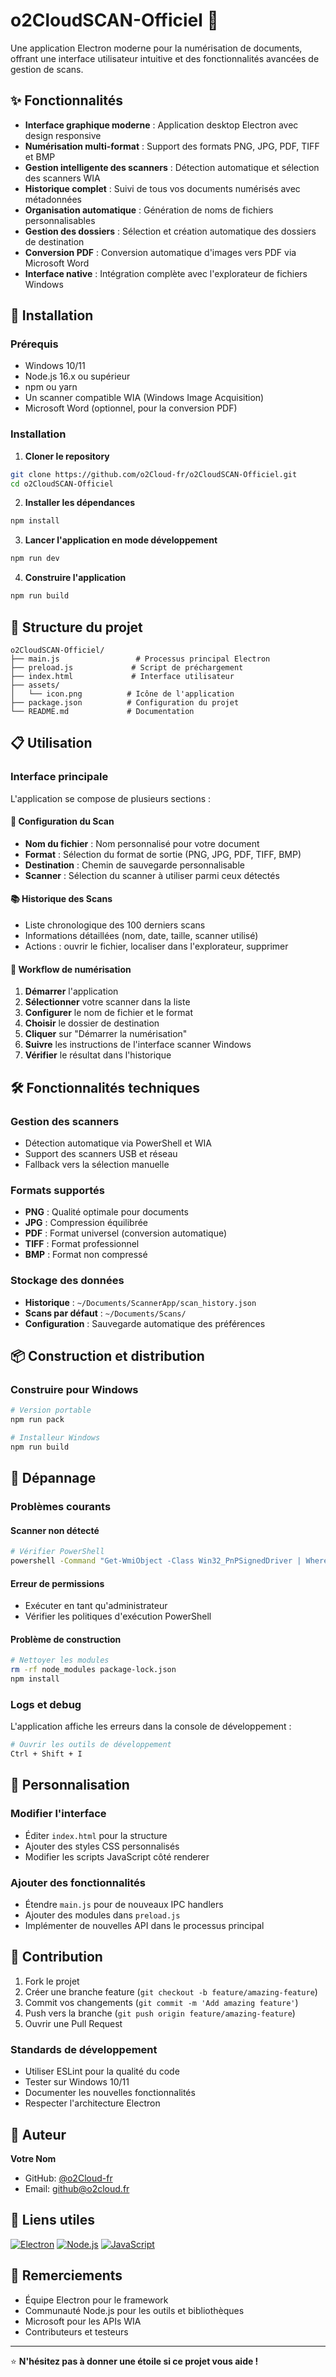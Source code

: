 # o2CloudSCAN-Officiel 📄

Une application Electron moderne pour la numérisation de documents, offrant une interface utilisateur intuitive et des fonctionnalités avancées de gestion de scans.

## ✨ Fonctionnalités

- **Interface graphique moderne** : Application desktop Electron avec design responsive
- **Numérisation multi-format** : Support des formats PNG, JPG, PDF, TIFF et BMP
- **Gestion intelligente des scanners** : Détection automatique et sélection des scanners WIA
- **Historique complet** : Suivi de tous vos documents numérisés avec métadonnées
- **Organisation automatique** : Génération de noms de fichiers personnalisables
- **Gestion des dossiers** : Sélection et création automatique des dossiers de destination
- **Conversion PDF** : Conversion automatique d'images vers PDF via Microsoft Word
- **Interface native** : Intégration complète avec l'explorateur de fichiers Windows

## 🚀 Installation

### Prérequis
- Windows 10/11
- Node.js 16.x ou supérieur
- npm ou yarn
- Un scanner compatible WIA (Windows Image Acquisition)
- Microsoft Word (optionnel, pour la conversion PDF)

### Installation

1. **Cloner le repository**
```bash
git clone https://github.com/o2Cloud-fr/o2CloudSCAN-Officiel.git
cd o2CloudSCAN-Officiel
```

2. **Installer les dépendances**
```bash
npm install
```

3. **Lancer l'application en mode développement**
```bash
npm run dev
```

4. **Construire l'application**
```bash
npm run build
```

## 📁 Structure du projet

```
o2CloudSCAN-Officiel/
├── main.js                 # Processus principal Electron
├── preload.js             # Script de préchargement
├── index.html             # Interface utilisateur
├── assets/
│   └── icon.png          # Icône de l'application
├── package.json          # Configuration du projet
└── README.md             # Documentation
```

## 📋 Utilisation

### Interface principale

L'application se compose de plusieurs sections :

#### 🔧 Configuration du Scan
- **Nom du fichier** : Nom personnalisé pour votre document
- **Format** : Sélection du format de sortie (PNG, JPG, PDF, TIFF, BMP)
- **Destination** : Chemin de sauvegarde personnalisable
- **Scanner** : Sélection du scanner à utiliser parmi ceux détectés

#### 📚 Historique des Scans
- Liste chronologique des 100 derniers scans
- Informations détaillées (nom, date, taille, scanner utilisé)
- Actions : ouvrir le fichier, localiser dans l'explorateur, supprimer

#### 🎯 Workflow de numérisation

1. **Démarrer** l'application
2. **Sélectionner** votre scanner dans la liste
3. **Configurer** le nom de fichier et le format
4. **Choisir** le dossier de destination
5. **Cliquer** sur "Démarrer la numérisation"
6. **Suivre** les instructions de l'interface scanner Windows
7. **Vérifier** le résultat dans l'historique

## 🛠️ Fonctionnalités techniques

### Gestion des scanners
- Détection automatique via PowerShell et WIA
- Support des scanners USB et réseau
- Fallback vers la sélection manuelle

### Formats supportés
- **PNG** : Qualité optimale pour documents
- **JPG** : Compression équilibrée
- **PDF** : Format universel (conversion automatique)
- **TIFF** : Format professionnel
- **BMP** : Format non compressé

### Stockage des données
- **Historique** : `~/Documents/ScannerApp/scan_history.json`
- **Scans par défaut** : `~/Documents/Scans/`
- **Configuration** : Sauvegarde automatique des préférences

## 📦 Construction et distribution

### Construire pour Windows

```bash
# Version portable
npm run pack

# Installeur Windows
npm run build
```

## 🔧 Dépannage

### Problèmes courants

#### Scanner non détecté
```bash
# Vérifier PowerShell
powershell -Command "Get-WmiObject -Class Win32_PnPSignedDriver | Where-Object {$_.DeviceName -like '*scan*'}"
```

#### Erreur de permissions
- Exécuter en tant qu'administrateur
- Vérifier les politiques d'exécution PowerShell

#### Problème de construction
```bash
# Nettoyer les modules
rm -rf node_modules package-lock.json
npm install
```

### Logs et debug

L'application affiche les erreurs dans la console de développement :
```bash
# Ouvrir les outils de développement
Ctrl + Shift + I
```

## 🎨 Personnalisation

### Modifier l'interface
- Éditer `index.html` pour la structure
- Ajouter des styles CSS personnalisés
- Modifier les scripts JavaScript côté renderer

### Ajouter des fonctionnalités
- Étendre `main.js` pour de nouveaux IPC handlers
- Ajouter des modules dans `preload.js`
- Implémenter de nouvelles API dans le processus principal

## 🤝 Contribution

1. Fork le projet
2. Créer une branche feature (`git checkout -b feature/amazing-feature`)
3. Commit vos changements (`git commit -m 'Add amazing feature'`)
4. Push vers la branche (`git push origin feature/amazing-feature`)
5. Ouvrir une Pull Request

### Standards de développement
- Utiliser ESLint pour la qualité du code
- Tester sur Windows 10/11
- Documenter les nouvelles fonctionnalités
- Respecter l'architecture Electron

## 👤 Auteur

**Votre Nom**
- GitHub: [@o2Cloud-fr](https://github.com/o2Cloud-fr)
- Email: github@o2cloud.fr

## 🔗 Liens utiles

[![Electron](https://img.shields.io/badge/Electron-47848F?style=for-the-badge&logo=electron&logoColor=white)](https://electronjs.org/)
[![Node.js](https://img.shields.io/badge/Node.js-339933?style=for-the-badge&logo=node.js&logoColor=white)](https://nodejs.org/)
[![JavaScript](https://img.shields.io/badge/JavaScript-F7DF1E?style=for-the-badge&logo=javascript&logoColor=black)](https://developer.mozilla.org/fr/docs/Web/JavaScript)

## 🙏 Remerciements

- Équipe Electron pour le framework
- Communauté Node.js pour les outils et bibliothèques
- Microsoft pour les APIs WIA
- Contributeurs et testeurs

---

⭐ **N'hésitez pas à donner une étoile si ce projet vous aide !**